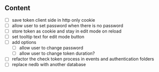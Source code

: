 ## Content

- [ ] save token client side in http only cookie
- [ ] allow user to set password when there is no password
- [ ] store token as cookie and stay in edit mode on reload
- [ ] set tooltip text for edit mode button
- [ ] add options
  - [ ] allow user to change password
  - [ ] allow user to change token duration?
- [ ] refactor the check token process in events and authentication folders
- [ ] replace nedb with another database
